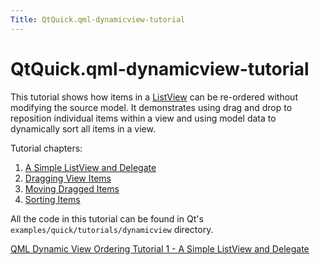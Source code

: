 ```yaml
---
Title: QtQuick.qml-dynamicview-tutorial
---
```


# QtQuick.qml-dynamicview-tutorial

<span class="subtitle"></span>
<!-- $$$qml-dynamicview-tutorial.html-description -->
<p>This tutorial shows how items in a <a href="QtQuick.ListView.md">ListView</a> can be re-ordered without modifying the source model. It demonstrates using drag and drop to reposition individual items within a view and using model data to dynamically sort all items in a view.</p>
<p>Tutorial chapters:</p>
<ol class="1">
<li><a href="QtQuick.qtquick-tutorials-samegame-samegame1-example.md">A Simple ListView and Delegate</a></li>
<li><a href="QtQuick.qtquick-tutorials-samegame-samegame2-example.md">Dragging View Items</a></li>
<li><a href="QtQuick.qtquick-tutorials-samegame-samegame3-example.md">Moving Dragged Items</a></li>
<li><a href="QtQuick.qtquick-tutorials-samegame-samegame4-example.md">Sorting Items</a></li>
</ol>
<p>All the code in this tutorial can be found in Qt's <code>examples/quick/tutorials/dynamicview</code> directory.</p>
<!-- @@@qml-dynamicview-tutorial.html -->
<p class="naviNextPrevious footerNavi">
<a class="nextPage" href="QtQuick.qtquick-tutorials-samegame-samegame1-example.md">QML Dynamic View Ordering Tutorial 1 - A Simple ListView and Delegate</a>
</p>
